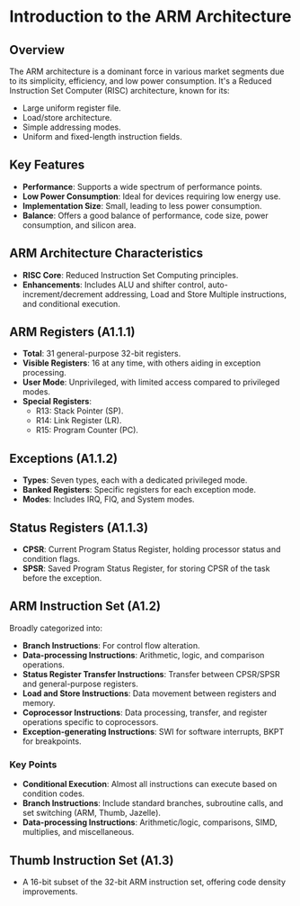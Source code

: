 # Introduction to the ARM Architecture

## Overview
The ARM architecture is a dominant force in various market segments due to its simplicity, efficiency, and low power consumption. It's a Reduced Instruction Set Computer (RISC) architecture, known for its:
- Large uniform register file.
- Load/store architecture.
- Simple addressing modes.
- Uniform and fixed-length instruction fields.

## Key Features
- **Performance**: Supports a wide spectrum of performance points.
- **Low Power Consumption**: Ideal for devices requiring low energy use.
- **Implementation Size**: Small, leading to less power consumption.
- **Balance**: Offers a good balance of performance, code size, power consumption, and silicon area.

## ARM Architecture Characteristics
- **RISC Core**: Reduced Instruction Set Computing principles.
- **Enhancements**: Includes ALU and shifter control, auto-increment/decrement addressing, Load and Store Multiple instructions, and conditional execution.

## ARM Registers (A1.1.1)
- **Total**: 31 general-purpose 32-bit registers.
- **Visible Registers**: 16 at any time, with others aiding in exception processing.
- **User Mode**: Unprivileged, with limited access compared to privileged modes.
- **Special Registers**:
  - R13: Stack Pointer (SP).
  - R14: Link Register (LR).
  - R15: Program Counter (PC).

## Exceptions (A1.1.2)
- **Types**: Seven types, each with a dedicated privileged mode.
- **Banked Registers**: Specific registers for each exception mode.
- **Modes**: Includes IRQ, FIQ, and System modes.

## Status Registers (A1.1.3)
- **CPSR**: Current Program Status Register, holding processor status and condition flags.
- **SPSR**: Saved Program Status Register, for storing CPSR of the task before the exception.

## ARM Instruction Set (A1.2)
Broadly categorized into:
- **Branch Instructions**: For control flow alteration.
- **Data-processing Instructions**: Arithmetic, logic, and comparison operations.
- **Status Register Transfer Instructions**: Transfer between CPSR/SPSR and general-purpose registers.
- **Load and Store Instructions**: Data movement between registers and memory.
- **Coprocessor Instructions**: Data processing, transfer, and register operations specific to coprocessors.
- **Exception-generating Instructions**: SWI for software interrupts, BKPT for breakpoints.

### Key Points
- **Conditional Execution**: Almost all instructions can execute based on condition codes.
- **Branch Instructions**: Include standard branches, subroutine calls, and set switching (ARM, Thumb, Jazelle).
- **Data-processing Instructions**: Arithmetic/logic, comparisons, SIMD, multiplies, and miscellaneous.

## Thumb Instruction Set (A1.3)
- A 16-bit subset of the 32-bit ARM instruction set, offering code density improvements.
